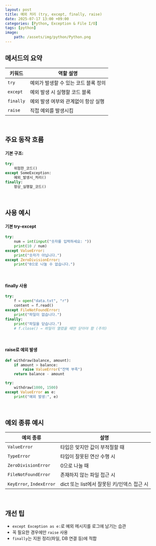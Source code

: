 ```yaml
---
layout: post
title: 예외 처리 (try, except, finally, raise)
date: 2025-07-17 13:00 +09:00
categories: [Python, Exception & File I/O]
tags: [python]
image:
    path: /assets/img/python/Python.png
---
```


## 메서드의 요약

| 키워드       | 역할 설명                 |
| --------- | --------------------- |
| `try`     | 예외가 발생할 수 있는 코드 블록 정의 |
| `except`  | 예외 발생 시 실행할 코드 블록     |
| `finally` | 예외 발생 여부와 관계없이 항상 실행  |
| `raise`   | 직접 예외를 발생시킴           |

<br>

## 주요 동작 흐름

#### 기본 구조:

```python
try:
    위험한_코드()
except SomeException:
    예외_발생시_처리()
finally:
    항상_실행할_코드()
```

<br>

## 사용 예시

#### 기본 try-except

```python
try:
    num = int(input("숫자를 입력하세요: "))
    print(10 / num)
except ValueError:
    print("숫자가 아닙니다.")
except ZeroDivisionError:
    print("0으로 나눌 수 없습니다.")
```

<br>

#### finally 사용

```python
try:
    f = open("data.txt", "r")
    content = f.read()
except FileNotFoundError:
    print("파일이 없습니다.")
finally:
    print("파일을 닫습니다.")
    # f.close() → 파일이 열렸을 때만 닫아야 함 (주의)
```

<br>

#### raise로 예외 발생

```python
def withdraw(balance, amount):
    if amount > balance:
        raise ValueError("잔액 부족")
    return balance - amount

try:
    withdraw(1000, 1500)
except ValueError as e:
    print("예외 발생:", e)
```

<br>

## 예외 종류 예시

| 예외 종류                    | 설명                            |
| ------------------------ | ----------------------------- |
| `ValueError`             | 타입은 맞지만 값이 부적절할 때             |
| `TypeError`              | 타입이 잘못된 연산 수행 시               |
| `ZeroDivisionError`      | 0으로 나눌 때                      |
| `FileNotFoundError`      | 존재하지 않는 파일 접근 시               |
| `KeyError`, `IndexError` | dict 또는 list에서 잘못된 키/인덱스 접근 시 |

<br>

## 개선 팁

- `except Exception as e:`로 예외 메시지를 로그에 남기는 습관
- 꼭 필요한 경우에만 `raise` 사용
- `finally`는 지원 정리(파일, DB 연결 등)에 적합
